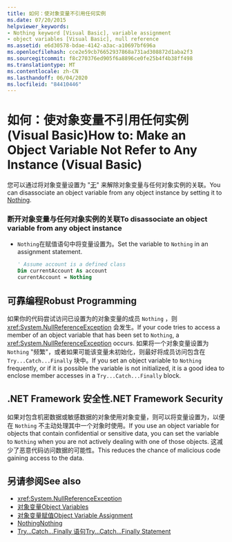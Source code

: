 ```yaml
---
title: 如何：使对象变量不引用任何实例
ms.date: 07/20/2015
helpviewer_keywords:
- Nothing keyword [Visual Basic], variable assignment
- object variables [Visual Basic], null reference
ms.assetid: e6d30578-bdae-4142-a3ac-a10697bf696a
ms.openlocfilehash: cce2e59cb76652937868a731ad308872d1aba2f3
ms.sourcegitcommit: f8c270376ed905f6a8896ce0fe25b4f4b38ff498
ms.translationtype: MT
ms.contentlocale: zh-CN
ms.lasthandoff: 06/04/2020
ms.locfileid: "84410446"
---
```

# <a name="how-to-make-an-object-variable-not-refer-to-any-instance-visual-basic"></a><span data-ttu-id="44633-102">如何：使对象变量不引用任何实例 (Visual Basic)</span><span class="sxs-lookup"><span data-stu-id="44633-102">How to: Make an Object Variable Not Refer to Any Instance (Visual Basic)</span></span>
<span data-ttu-id="44633-103">您可以通过将对象变量设置为 "[无](../../../language-reference/nothing.md)" 来解除对象变量与任何对象实例的关联。</span><span class="sxs-lookup"><span data-stu-id="44633-103">You can disassociate an object variable from any object instance by setting it to [Nothing](../../../language-reference/nothing.md).</span></span>  
  
### <a name="to-disassociate-an-object-variable-from-any-object-instance"></a><span data-ttu-id="44633-104">断开对象变量与任何对象实例的关联</span><span class="sxs-lookup"><span data-stu-id="44633-104">To disassociate an object variable from any object instance</span></span>  
  
- <span data-ttu-id="44633-105">`Nothing`在赋值语句中将变量设置为。</span><span class="sxs-lookup"><span data-stu-id="44633-105">Set the variable to `Nothing` in an assignment statement.</span></span>  
  
    ```vb  
    ' Assume account is a defined class  
    Dim currentAccount As account  
    currentAccount = Nothing  
    ```  
  
## <a name="robust-programming"></a><span data-ttu-id="44633-106">可靠编程</span><span class="sxs-lookup"><span data-stu-id="44633-106">Robust Programming</span></span>  
 <span data-ttu-id="44633-107">如果你的代码尝试访问已设置为的对象变量的成员 `Nothing` ，则 <xref:System.NullReferenceException> 会发生。</span><span class="sxs-lookup"><span data-stu-id="44633-107">If your code tries to access a member of an object variable that has been set to `Nothing`, a <xref:System.NullReferenceException> occurs.</span></span> <span data-ttu-id="44633-108">如果将一个对象变量设置为 `Nothing` "频繁"，或者如果可能该变量未初始化，则最好将成员访问包含在 `Try...Catch...Finally` 块中。</span><span class="sxs-lookup"><span data-stu-id="44633-108">If you set an object variable to `Nothing` frequently, or if it is possible the variable is not initialized, it is a good idea to enclose member accesses in a `Try...Catch...Finally` block.</span></span>  
  
## <a name="net-framework-security"></a><span data-ttu-id="44633-109">.NET Framework 安全性</span><span class="sxs-lookup"><span data-stu-id="44633-109">.NET Framework Security</span></span>  
 <span data-ttu-id="44633-110">如果对包含机密数据或敏感数据的对象使用对象变量，则可以将变量设置为，以便在 `Nothing` 不主动处理其中一个对象时使用。</span><span class="sxs-lookup"><span data-stu-id="44633-110">If you use an object variable for objects that contain confidential or sensitive data, you can set the variable to `Nothing` when you are not actively dealing with one of those objects.</span></span> <span data-ttu-id="44633-111">这减少了恶意代码访问数据的可能性。</span><span class="sxs-lookup"><span data-stu-id="44633-111">This reduces the chance of malicious code gaining access to the data.</span></span>  
  
## <a name="see-also"></a><span data-ttu-id="44633-112">另请参阅</span><span class="sxs-lookup"><span data-stu-id="44633-112">See also</span></span>

- <xref:System.NullReferenceException>
- [<span data-ttu-id="44633-113">对象变量</span><span class="sxs-lookup"><span data-stu-id="44633-113">Object Variables</span></span>](object-variables.md)
- [<span data-ttu-id="44633-114">对象变量赋值</span><span class="sxs-lookup"><span data-stu-id="44633-114">Object Variable Assignment</span></span>](object-variable-assignment.md)
- [<span data-ttu-id="44633-115">Nothing</span><span class="sxs-lookup"><span data-stu-id="44633-115">Nothing</span></span>](../../../language-reference/nothing.md)
- [<span data-ttu-id="44633-116">Try...Catch...Finally 语句</span><span class="sxs-lookup"><span data-stu-id="44633-116">Try...Catch...Finally Statement</span></span>](../../../language-reference/statements/try-catch-finally-statement.md)
